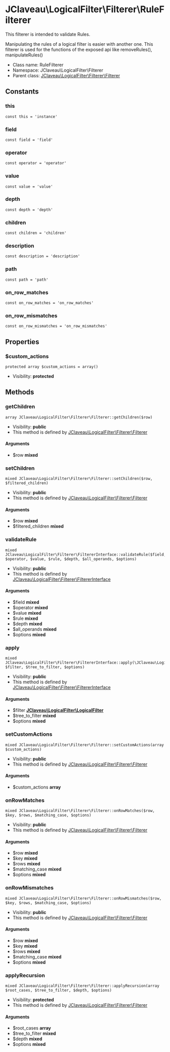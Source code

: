 JClaveau\LogicalFilter\Filterer\RuleFilterer
===============

This filterer is intended to validate Rules.

Manipulating the rules of a logical filter is easier with another one.
This filterer is used for the functions of the exposed api like
removeRules(), manipulateRules()


* Class name: RuleFilterer
* Namespace: JClaveau\LogicalFilter\Filterer
* Parent class: [JClaveau\LogicalFilter\Filterer\Filterer](JClaveau-LogicalFilter-Filterer-Filterer.md)



Constants
----------


### this

    const this = 'instance'





### field

    const field = 'field'





### operator

    const operator = 'operator'





### value

    const value = 'value'





### depth

    const depth = 'depth'





### children

    const children = 'children'





### description

    const description = 'description'





### path

    const path = 'path'





### on_row_matches

    const on_row_matches = 'on_row_matches'





### on_row_mismatches

    const on_row_mismatches = 'on_row_mismatches'





Properties
----------


### $custom_actions

    protected array $custom_actions = array()





* Visibility: **protected**


Methods
-------


### getChildren

    array JClaveau\LogicalFilter\Filterer\Filterer::getChildren($row)





* Visibility: **public**
* This method is defined by [JClaveau\LogicalFilter\Filterer\Filterer](JClaveau-LogicalFilter-Filterer-Filterer.md)


#### Arguments
* $row **mixed**



### setChildren

    mixed JClaveau\LogicalFilter\Filterer\Filterer::setChildren($row, $filtered_children)





* Visibility: **public**
* This method is defined by [JClaveau\LogicalFilter\Filterer\Filterer](JClaveau-LogicalFilter-Filterer-Filterer.md)


#### Arguments
* $row **mixed**
* $filtered_children **mixed**



### validateRule

    mixed JClaveau\LogicalFilter\Filterer\FiltererInterface::validateRule($field, $operator, $value, $rule, $depth, $all_operands, $options)





* Visibility: **public**
* This method is defined by [JClaveau\LogicalFilter\Filterer\FiltererInterface](JClaveau-LogicalFilter-Filterer-FiltererInterface.md)


#### Arguments
* $field **mixed**
* $operator **mixed**
* $value **mixed**
* $rule **mixed**
* $depth **mixed**
* $all_operands **mixed**
* $options **mixed**



### apply

    mixed JClaveau\LogicalFilter\Filterer\FiltererInterface::apply(\JClaveau\LogicalFilter\LogicalFilter $filter, $tree_to_filter, $options)





* Visibility: **public**
* This method is defined by [JClaveau\LogicalFilter\Filterer\FiltererInterface](JClaveau-LogicalFilter-Filterer-FiltererInterface.md)


#### Arguments
* $filter **[JClaveau\LogicalFilter\LogicalFilter](JClaveau-LogicalFilter-LogicalFilter.md)**
* $tree_to_filter **mixed**
* $options **mixed**



### setCustomActions

    mixed JClaveau\LogicalFilter\Filterer\Filterer::setCustomActions(array $custom_actions)





* Visibility: **public**
* This method is defined by [JClaveau\LogicalFilter\Filterer\Filterer](JClaveau-LogicalFilter-Filterer-Filterer.md)


#### Arguments
* $custom_actions **array**



### onRowMatches

    mixed JClaveau\LogicalFilter\Filterer\Filterer::onRowMatches($row, $key, $rows, $matching_case, $options)





* Visibility: **public**
* This method is defined by [JClaveau\LogicalFilter\Filterer\Filterer](JClaveau-LogicalFilter-Filterer-Filterer.md)


#### Arguments
* $row **mixed**
* $key **mixed**
* $rows **mixed**
* $matching_case **mixed**
* $options **mixed**



### onRowMismatches

    mixed JClaveau\LogicalFilter\Filterer\Filterer::onRowMismatches($row, $key, $rows, $matching_case, $options)





* Visibility: **public**
* This method is defined by [JClaveau\LogicalFilter\Filterer\Filterer](JClaveau-LogicalFilter-Filterer-Filterer.md)


#### Arguments
* $row **mixed**
* $key **mixed**
* $rows **mixed**
* $matching_case **mixed**
* $options **mixed**



### applyRecursion

    mixed JClaveau\LogicalFilter\Filterer\Filterer::applyRecursion(array $root_cases, $tree_to_filter, $depth, $options)





* Visibility: **protected**
* This method is defined by [JClaveau\LogicalFilter\Filterer\Filterer](JClaveau-LogicalFilter-Filterer-Filterer.md)


#### Arguments
* $root_cases **array**
* $tree_to_filter **mixed**
* $depth **mixed**
* $options **mixed**


